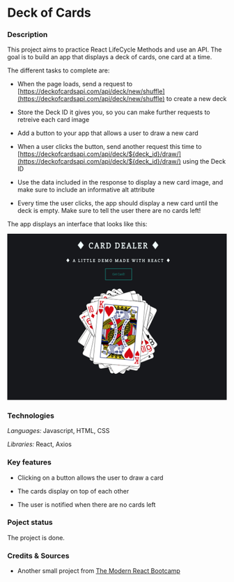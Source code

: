 # Deck of Cards

### Description

This project aims to practice React LifeCycle Methods and use an API. The goal is to build an app that displays a deck of cards, one card at a time.

The different tasks to complete are:

- When the page loads, send a request to [https://deckofcardsapi.com/api/deck/new/shuffle](https://deckofcardsapi.com/api/deck/new/shuffle) to create a new deck

- Store the Deck ID it gives you, so you can make further requests to retreive each card image

- Add a button to your app that allows a user to draw a new card

- When a user clicks the button, send another request this time to [https://deckofcardsapi.com/api/deck/${deck_id}/draw/](https://deckofcardsapi.com/api/deck/${deck_id}/draw/) using the Deck ID

- Use the data included in the response to display a new card image, and make sure to include an informative alt attribute

- Every time the user clicks, the app should display a new card until the deck is empty. Make sure to tell the user there are no cards left!

The app displays an interface that looks like this:

![deck of cards](./src/deck_of_cards.png)

### Technologies

*Languages:* Javascript, HTML, CSS

*Libraries:* React, Axios

### Key features

* Clicking on a button allows the user to draw a card

* The cards display on top of each other

* The user is notified when there are no cards left

### Poject status

The project is done.

### Credits & Sources

* Another small project from [The Modern React Bootcamp](https://www.udemy.com/course/modern-react-bootcamp)
